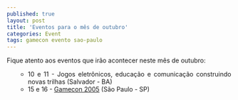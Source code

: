 ```yaml
---
published: true
layout: post
title: 'Eventos para o mês de outubro'
categories: Event
tags: gamecon evento sao-paulo
---
```

Fique atento aos eventos que irão acontecer neste mês de outubro:

<ul style="text-align: justify;">
<ul>
	<li>10 e 11 - Jogos eletrônicos, educação e comunicação construindo novas trilhas (Salvador - BA)</li>
	<li>15 e 16 - <a href="{{ site.baseurl }}/2005/09/27/gamecon/">Gamecon 2005</a>
 (São Paulo - SP)</li>
</ul>
</ul>